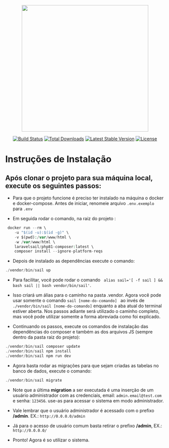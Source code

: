 <p align="center"><a href="https://laravel.com" target="_blank"><img src="https://raw.githubusercontent.com/laravel/art/master/logo-lockup/5%20SVG/2%20CMYK/1%20Full%20Color/laravel-logolockup-cmyk-red.svg" width="400"></a></p>

<p align="center">
<a href="https://travis-ci.org/laravel/framework"><img src="https://travis-ci.org/laravel/framework.svg" alt="Build Status"></a>
<a href="https://packagist.org/packages/laravel/framework"><img src="https://img.shields.io/packagist/dt/laravel/framework" alt="Total Downloads"></a>
<a href="https://packagist.org/packages/laravel/framework"><img src="https://img.shields.io/packagist/v/laravel/framework" alt="Latest Stable Version"></a>
<a href="https://packagist.org/packages/laravel/framework"><img src="https://img.shields.io/packagist/l/laravel/framework" alt="License"></a>
</p>

# Instruções de Instalação
## Após clonar o projeto para sua máquina local, execute os seguintes passos:


- Para que o projeto funcione é preciso ter instalado na máquina o docker e docker-compose.
Antes de iniciar, renomeie arquivo ```.env.exemplo``` para ```.env```

- Em seguida  rodar o comando, na raiz do projeto :
~~~php
 docker run --rm \
    -u "$(id -u):$(id -g)" \
    -v $(pwd):/var/www/html \
    -w /var/www/html \
    laravelsail/php81-composer:latest \
    composer install --ignore-platform-reqs
~~~
- Depois de instalado as dependências execute o comando:
~~~php
./vendor/bin/sail up
~~~
- Para facilitar, você pode rodar o comando ``` alias sail='[ -f sail ] && bash sail || bash vendor/bin/sail'```. 

- Isso criará um álias para o caminho na pasta .vendor. Agora você pode usar somente o comando ```sail [nome-do-comando] ``` ao invés de ```./vendor/bin/sail [nome-do-comando]``` enquanto a aba atual do terminal estiver aberta. Nos passos adiante será utilizado o caminho completo, mas você pode utilizar somente a forma abreviada como foi explicado.

- Continuando os passos, execute os comandos de instalação das dependências do composer e também as dos arquivos JS (sempre dentro da pasta raiz do projeto):
~~~php
./vendor/bin/sail composer update
./vendor/bin/sail npm install
./vendor/bin/sail npm run dev
~~~
- Agora basta rodar as migrações para que sejam criadas as tabelas no banco de dados, execute o comando:
~~~php
./vendor/bin/sail migrate
~~~
- Note que a última **migration** a ser executada é uma inserção de um usuário administrador com as credenciais, email: ```admin.email@test.com``` e senha: ```123456```. use-as para acessar o sistema em modo administrador.

- Vale lembrar que o usuário administrador é acessado com o prefixo **/admin**. EX.: ```http://0.0.0.0/admin```

- Já para o acesso de usuário comum basta retirar o prefixo **/admin**, EX.: ```http://0.0.0.0/```

- Pronto! Agora é so utilizar o sistema.
